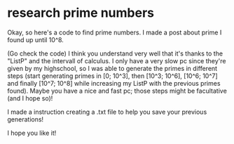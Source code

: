 # research prime numbers

Okay, so here's a code to find prime numbers. I made a post about prime I found up until 10^8. 

(Go check the code) I think you understand very well that it's thanks to the "ListP" and the intervall of calculus. I only have a very slow pc since they're given by my highschool, so I was able to generate the primes in different steps (start generating primes in [0; 10^3], then [10^3; 10^6], [10^6; 10^7] and finally [10^7; 10^8] while increasing my ListP with the previous primes found). Maybe you have a nice and fast pc; those steps might be facultative (and I hope so)! 

I made a instruction creating a .txt file to help you save your previous generations!

I hope you like it!
